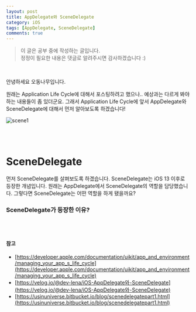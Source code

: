 ```yaml
---
layout: post
title: AppDelegate와 SceneDelegate
category: iOS
tags: [AppDelegate, SceneDelegate]
comments: true
---
```


>이 글은 공부 중에 작성하는 글입니다.       
>정정이 필요한 내용은 댓글로 알려주시면 감사하겠습니다 :)

<br>

안녕하세요 오동나무입니다.  <br>

원래는 Application Life Cycle에 대해서 포스팅하려고 했으나.. 예상과는 다르게 봐야하는 내용들이 좀 있더군요. 그래서 Application Life Cycle에 앞서 AppDelegate와 SceneDelegate에 대해서 먼저 알아보도록 하겠습니다!

![scene1](/assets/scene1.jpg)

<br>
<br>

# SceneDelegate
먼저 SceneDelegate를 살펴보도록 하겠습니다. SceneDelegate는 iOS 13 이후로 등장한 개념입니다. 원래는 AppDelegate에서 SceneDelegate의 역할을 담당했습니다. 그렇다면 SceneDelegate는 어떤 역할을 하게 됐을까요?
<br>

### SceneDelegate가 등장한 이유?



<br>
<br>

#### 참고
- [https://developer.apple.com/documentation/uikit/app_and_environment/managing_your_app_s_life_cycle](https://developer.apple.com/documentation/uikit/app_and_environment/managing_your_app_s_life_cycle)
- [https://velog.io/@dev-lena/iOS-AppDelegate와-SceneDelegate](https://velog.io/@dev-lena/iOS-AppDelegate와-SceneDelegate)
- [https://usinuniverse.bitbucket.io/blog/scenedelegatepart1.html](https://usinuniverse.bitbucket.io/blog/scenedelegatepart1.html)
